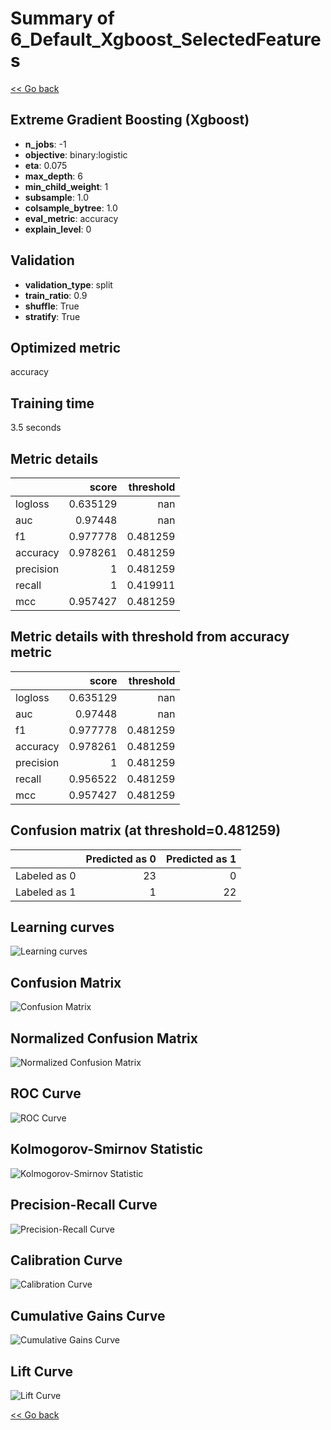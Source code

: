 # Summary of 6_Default_Xgboost_SelectedFeatures

[<< Go back](../README.md)


## Extreme Gradient Boosting (Xgboost)
- **n_jobs**: -1
- **objective**: binary:logistic
- **eta**: 0.075
- **max_depth**: 6
- **min_child_weight**: 1
- **subsample**: 1.0
- **colsample_bytree**: 1.0
- **eval_metric**: accuracy
- **explain_level**: 0

## Validation
 - **validation_type**: split
 - **train_ratio**: 0.9
 - **shuffle**: True
 - **stratify**: True

## Optimized metric
accuracy

## Training time

3.5 seconds

## Metric details
|           |    score |   threshold |
|:----------|---------:|------------:|
| logloss   | 0.635129 |  nan        |
| auc       | 0.97448  |  nan        |
| f1        | 0.977778 |    0.481259 |
| accuracy  | 0.978261 |    0.481259 |
| precision | 1        |    0.481259 |
| recall    | 1        |    0.419911 |
| mcc       | 0.957427 |    0.481259 |


## Metric details with threshold from accuracy metric
|           |    score |   threshold |
|:----------|---------:|------------:|
| logloss   | 0.635129 |  nan        |
| auc       | 0.97448  |  nan        |
| f1        | 0.977778 |    0.481259 |
| accuracy  | 0.978261 |    0.481259 |
| precision | 1        |    0.481259 |
| recall    | 0.956522 |    0.481259 |
| mcc       | 0.957427 |    0.481259 |


## Confusion matrix (at threshold=0.481259)
|              |   Predicted as 0 |   Predicted as 1 |
|:-------------|-----------------:|-----------------:|
| Labeled as 0 |               23 |                0 |
| Labeled as 1 |                1 |               22 |

## Learning curves
![Learning curves](learning_curves.png)
## Confusion Matrix

![Confusion Matrix](confusion_matrix.png)


## Normalized Confusion Matrix

![Normalized Confusion Matrix](confusion_matrix_normalized.png)


## ROC Curve

![ROC Curve](roc_curve.png)


## Kolmogorov-Smirnov Statistic

![Kolmogorov-Smirnov Statistic](ks_statistic.png)


## Precision-Recall Curve

![Precision-Recall Curve](precision_recall_curve.png)


## Calibration Curve

![Calibration Curve](calibration_curve_curve.png)


## Cumulative Gains Curve

![Cumulative Gains Curve](cumulative_gains_curve.png)


## Lift Curve

![Lift Curve](lift_curve.png)



[<< Go back](../README.md)
